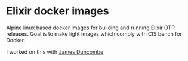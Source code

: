 # Elixir docker images

Alpine linux based docker images for building and running Elixir OTP releases.
Goal is to make light images which comply with CIS bench for Docker.

I worked on this with [James Duncombe](https://github.com/jamesduncombe)
